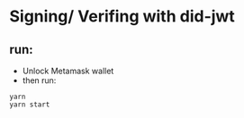 # Signing/ Verifing with did-jwt

## run:

- Unlock Metamask wallet
- then run:

```
yarn
yarn start
```
